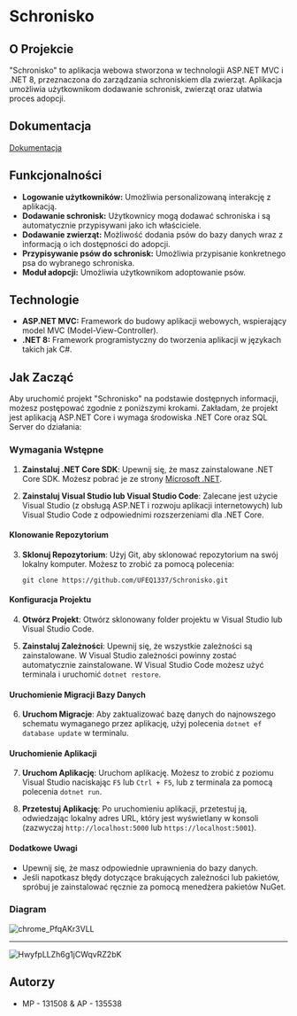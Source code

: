 # Schronisko

## O Projekcie
"Schronisko" to aplikacja webowa stworzona w technologii ASP.NET MVC i .NET 8, przeznaczona do zarządzania schroniskiem dla zwierząt. Aplikacja umożliwia użytkownikom dodawanie schronisk, zwierząt oraz ułatwia proces adopcji.

## Dokumentacja

[Dokumentacja](https://github.com/UFEQ1337/Schronisko/blob/master/Dokumentacja.md)

## Funkcjonalności
- **Logowanie użytkowników:** Umożliwia personalizowaną interakcję z aplikacją.
- **Dodawanie schronisk:** Użytkownicy mogą dodawać schroniska i są automatycznie przypisywani jako ich właściciele.
- **Dodawanie zwierząt:** Możliwość dodania psów do bazy danych wraz z informacją o ich dostępności do adopcji.
- **Przypisywanie psów do schronisk:** Umożliwia przypisanie konkretnego psa do wybranego schroniska.
- **Moduł adopcji:** Umożliwia użytkownikom adoptowanie psów.

## Technologie
- **ASP.NET MVC:** Framework do budowy aplikacji webowych, wspierający model MVC (Model-View-Controller).
- **.NET 8:** Framework programistyczny do tworzenia aplikacji w językach takich jak C#.

## Jak Zacząć
Aby uruchomić projekt "Schronisko" na podstawie dostępnych informacji, możesz postępować zgodnie z poniższymi krokami. Zakładam, że projekt jest aplikacją ASP.NET Core i wymaga środowiska .NET Core oraz SQL Server do działania:

### Wymagania Wstępne
1. **Zainstaluj .NET Core SDK**: Upewnij się, że masz zainstalowane .NET Core SDK. Możesz pobrać je ze strony [Microsoft .NET](https://dotnet.microsoft.com/download).
   
2. **Zainstaluj Visual Studio lub Visual Studio Code**: Zalecane jest użycie Visual Studio (z obsługą ASP.NET i rozwoju aplikacji internetowych) lub Visual Studio Code z odpowiednimi rozszerzeniami dla .NET Core.

#### Klonowanie Repozytorium
3. **Sklonuj Repozytorium**: Użyj Git, aby sklonować repozytorium na swój lokalny komputer. Możesz to zrobić za pomocą polecenia:
   ```
   git clone https://github.com/UFEQ1337/Schronisko.git
   ```

#### Konfiguracja Projektu
4. **Otwórz Projekt**: Otwórz sklonowany folder projektu w Visual Studio lub Visual Studio Code.

5. **Zainstaluj Zależności**: Upewnij się, że wszystkie zależności są zainstalowane. W Visual Studio zależności powinny zostać automatycznie zainstalowane. W Visual Studio Code możesz użyć terminala i uruchomić `dotnet restore`.

#### Uruchomienie Migracji Bazy Danych
6. **Uruchom Migracje**: Aby zaktualizować bazę danych do najnowszego schematu wymaganego przez aplikację, użyj polecenia `dotnet ef database update` w terminalu.

#### Uruchomienie Aplikacji
7. **Uruchom Aplikację**: Uruchom aplikację. Możesz to zrobić z poziomu Visual Studio naciskając `F5` lub `Ctrl + F5`, lub z terminala za pomocą polecenia `dotnet run`.

8. **Przetestuj Aplikację**: Po uruchomieniu aplikacji, przetestuj ją, odwiedzając lokalny adres URL, który jest wyświetlany w konsoli (zazwyczaj `http://localhost:5000` lub `https://localhost:5001`).

#### Dodatkowe Uwagi
- Upewnij się, że masz odpowiednie uprawnienia do bazy danych.
- Jeśli napotkasz błędy dotyczące brakujących zależności lub pakietów, spróbuj je zainstalować ręcznie za pomocą menedżera pakietów NuGet.

### Diagram

![chrome_PfqAKr3VLL](https://github.com/UFEQ1337/Schronisko/assets/64553202/215145ac-aeb8-4d5a-b52e-8dc1ab23b172)

---
![HwyfpLLZh6g1jCWqvRZ2bK](https://github.com/UFEQ1337/Schronisko/assets/64553202/8fd7db02-cc51-49a4-a877-0d7f9ba9d163)

## Autorzy 
- MP - 131508 &amp; AP - 135538
